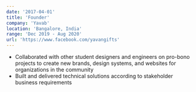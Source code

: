 ```yaml
---
date: '2017-04-01'
title: 'Founder'
company: 'Yavab'
location: 'Bangalore, India'
range: 'Dec 2019 - Aug 2020'
url: 'https://www.facebook.com/yavangifts'
---
```


- Collaborated with other student designers and engineers on pro-bono projects to create new brands, design systems, and websites for organizations in the community
- Built and delivered technical solutions according to stakeholder business requirements
